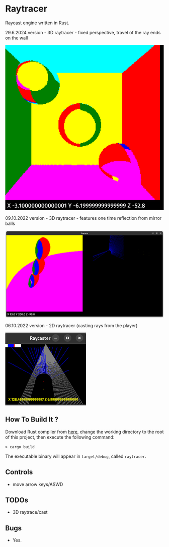 # Raytracer

Raycast engine written in Rust.

29.6.2024 version - 3D raytracer - fixed perspective, travel of the ray ends on the wall

<img alt="Description" src="https://github.com/PavelVavruska/raytracer/blob/master/raytracer_20240529.png">

09.10.2022 version - 3D raytracer - features one time reflection from mirror balls

<img alt="Description" src="https://github.com/PavelVavruska/raytracer/blob/master/raytracer_20221009.png">

06.10.2022 version - 2D raytracer (casting rays from the player)

<img alt="Description" src="https://github.com/PavelVavruska/raytracer/blob/master/raytracer_20221006.png">


## How To Build It ?

Download Rust compiler from [here](https://www.rust-lang.org/en-US/), change the working directory to the root of this project, then execute the following command:

```
> cargo build
```

The executable binary will appear in `target/debug`, called `raytracer`.

## Controls

- move arrow keys/ASWD

## TODOs

- 3D raytrace/cast

## Bugs

- Yes.
